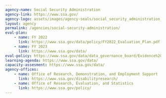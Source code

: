```yaml
---
agency-name: Social Security Administration
agency-link: https://www.ssa.gov/
agency-logo: assets/images/agency-seals/social_security_administration_seal.png
layout: agency
permalink: /agencies/social-security-administration/
eval-plan:
    - name: FY 2022
      link: https://www.ssa.gov/data/policy/FY2022_Evaluation_Plan.pdf
    - name: FY 2023
      link: https://www.ssa.gov/data/
eval-policy: https://www.ssa.gov/data/data_governance_board/Evidence%20Act%20Evaluation%20Policy%20-%20September%202020.pdf
learning-agenda: https://www.ssa.gov/data/
capacity-assesment: https://www.ssa.gov/data/
agency-offices:
    - name: Office of Research, Demonstration, and Employment Support
      link: https://www.ssa.gov/disabilityresearch/
    - name: Office of Research, Evaluation, and Statistics
      link: https://www.ssa.gov/policy/  
---
```

